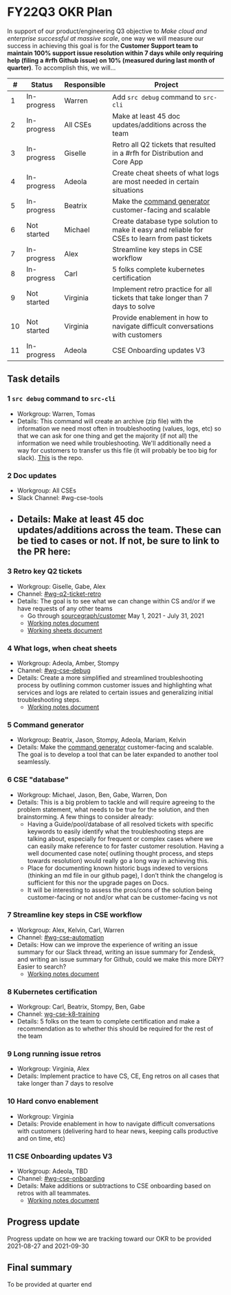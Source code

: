 # FY22Q3 OKR Plan

In support of our product/engineering Q3 objective to _Make cloud and enterprise successful at massive scale_, one way we will measure our success in achieving this goal is for the **Customer Support team to maintain 100% support issue resolution within 7 days while only requiring help (filing a #rfh Github issue) on 10% (measured during last month of quarter)**. To accomplish this, we will…

| #   | Status      | Responsible | Project                                                                                                                        |
| --- | ----------- | ----------- | ------------------------------------------------------------------------------------------------------------------------------ |
| 1   | In-progress | Warren      | Add `src debug` command to `src-cli`                                                                                           |
| 2   | In-progress | All CSEs    | Make at least 45 doc updates/additions across the team                                                                         |
| 3   | In-progress | Giselle     | Retro all Q2 tickets that resulted in a #rfh for Distribution and Core App                                                     |
| 4   | In-progress | Adeola      | Create cheat sheets of what logs are most needed in certain situations                                                         |
| 5   | In-progress | Beatrix     | Make the [command generator](https://sourcegraph.github.io/support-tools/command-generator/beta/) customer-facing and scalable |
| 6   | Not started | Michael     | Create database type solution to make it easy and reliable for CSEs to learn from past tickets                                 |
| 7   | In-progress | Alex        | Streamline key steps in CSE workflow                                                                                           |
| 8   | In-progress | Carl        | 5 folks complete kubernetes certification                                                                                      |
| 9   | Not started | Virginia    | Implement retro practice for all tickets that take longer than 7 days to solve                                                 |
| 10  | Not started | Virginia    | Provide enablement in how to navigate difficult conversations with customers                                                   |
| 11  | In-progress | Adeola      | CSE Onboarding updates V3                                                                                                      |

## Task details

### 1 `src debug` command to `src-cli`

- Workgroup: Warren, Tomas
- Details: This command will create an archive (zip file) with the information we need most often in troubleshooting (values, logs, etc) so that we can ask for one thing and get the majority (if not all) the information we need while troubleshooting. We'll additionally need a way for customers to transfer us this file (it will probably be too big for slack). [This](https://github.com/sourcegraph/src-cli/blob/src-debugger/cmd/src/debug.go) is the repo.

### 2 Doc updates

- Workgroup: All CSEs
- Slack Channel: #wg-cse-tools
- ## Details: Make at least 45 doc updates/additions across the team. These can be tied to cases or not. If not, be sure to link to the PR here:

### 3 Retro key Q2 tickets

- Workgroup: Giselle, Gabe, Alex
- Channel: [#wg-q2-ticket-retro](https://sourcegraph.slack.com/archives/C02A8B3CEH1)
- Details: The goal is to see what we can change within CS and/or if we have requests of any other teams
  - Go through [sourcegraph/customer](https://github.com/sourcegraph/customer/issues) May 1, 2021 - July 31, 2021
  - [Working notes document](https://docs.google.com/document/d/1cxjPXLxtwZ_TXy66Dv0fl-E96ko3WsY5ERVn9nXyNL0/edit)
  - [Working sheets document](https://docs.google.com/spreadsheets/d/1Gmsa-ZgIsiXj6feXVl2rlepoQf8GEM-5H3tGMxersdY/edit#gid=0)

### 4 What logs, when cheat sheets

- Workgroup: Adeola, Amber, Stompy
- Channel: [#wg-cse-debug](https://sourcegraph.slack.com/archives/C02AV535N6Q/p1628549418000200)
- Details: Create a more simplified and streamlined troubleshooting process by outlining common customer issues and highlighting what services and logs are related to certain issues and generalizing initial troubleshooting steps.
  - [Working notes document](https://docs.google.com/document/d/13S8OH7Rm3xmxE8ttm6EJMV4bsPWRdWdv17VnBvuThUs/edit)

### 5 Command generator

- Workgroup: Beatrix, Jason, Stompy, Adeola, Mariam, Kelvin
- Details: Make the [command generator](https://sourcegraph.github.io/support-tools/command-generator/beta/) customer-facing and scalable. The goal is to develop a tool that can be later expanded to another tool seamlessly.

### 6 CSE "database"

- Workgroup: Michael, Jason, Ben, Gabe, Warren, Don
- Details: This is a big problem to tackle and will require agreeing to the problem statement, what needs to be true for the solution, and then brainstorming. A few things to consider already:
  - Having a Guide/pool/database of all resolved tickets with specific keywords to easily identify what the troubleshooting steps are talking about, especially for frequent or complex cases where we can easily make reference to for faster customer resolution. Having a well documented case note( outlining thought process, and steps towards resolution) would really go a long way in achieving this.
  - Place for documenting known historic bugs indexed to versions (thinking an md file in our github page), I don’t think the changelog is sufficient for this nor the upgrade pages on Docs.
  - It will be interesting to assess the pros/cons of the solution being customer-facing or not and/or what can be customer-facing vs not

### 7 Streamline key steps in CSE workflow

- Workgroup: Alex, Kelvin, Carl, Warren
- Channel: [#wg-cse-automation](https://sourcegraph.slack.com/archives/C029SMU63PZ)
- Details: How can we improve the experience of writing an issue summary for our Slack thread, writing an issue summary for Zendesk, and writing an issue summary for Github, could we make this more DRY? Easier to search?
  - [Working notes document](https://docs.google.com/document/d/1D5_o08GFNZ318trY1hZkZHclBtXkzZrdNKn29a2_Uhc/edit#)

### 8 Kubernetes certification

- Workgroup: Carl, Beatrix, Stompy, Ben, Gabe
- Channel: [wg-cse-k8-training](https://sourcegraph.slack.com/archives/C02BETMDNBD)
- Details: 5 folks on the team to complete certification and make a recommendation as to whether this should be required for the rest of the team

### 9 Long running issue retros

- Workgroup: Virginia, Alex
- Details: Implement practice to have CS, CE, Eng retros on all cases that take longer than 7 days to resolve

### 10 Hard convo enablement

- Workgroup: Virginia
- Details: Provide enablement in how to navigate difficult conversations with customers (delivering hard to hear news, keeping calls productive and on time, etc)

### 11 CSE Onboarding updates V3

- Workgroup: Adeola, TBD
- Channel: [#wg-cse-onboarding](https://sourcegraph.slack.com/archives/C02B63GLKKL/p1628884183000300)
- Details: Make additions or subtractions to CSE onboarding based on retros with all teammates.
  - [Working notes document](https://docs.google.com/document/d/1EJyXAk5PptGjZKtCK-4PHoxS_bMVHlEJmYF9v8wRTk8/edit#)

## Progress update

Progress update on how we are tracking toward our OKR to be provided 2021-08-27 and 2021-09-30

## Final summary

To be provided at quarter end
